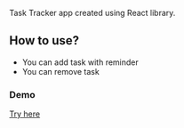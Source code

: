 Task Tracker app created using React library.

## How to use?
* You can add task with reminder
* You can remove task

### Demo
[Try here](https://task-tracker-by-tejas.netlify.app/)